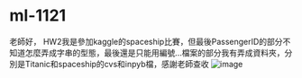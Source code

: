 # ml-1121

老師好，
HW2我是參加kaggle的spaceship比賽，但最後PassengerID的部分不知道怎麼弄成字串的型態，最後還是只能用編號...檔案的部分我有弄成資料夾，分別是Titanic和spaceship的cvs和inpyb檔，感謝老師查收
![image](https://github.com/0212Jerry/ml-1121/assets/113414066/1c193275-01ac-43b4-b57a-1bc752cf942f)

